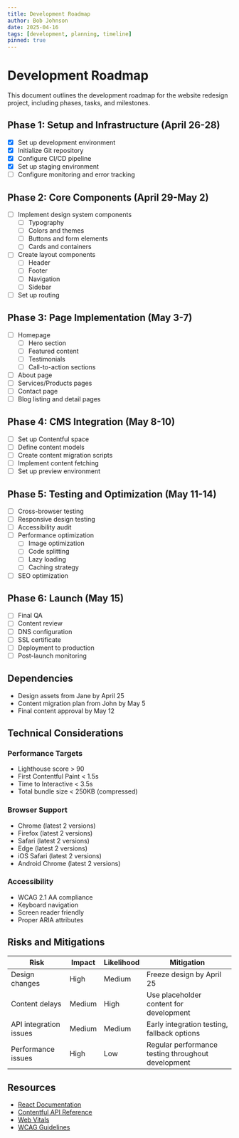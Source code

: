 ```yaml
---
title: Development Roadmap
author: Bob Johnson
date: 2025-04-16
tags: [development, planning, timeline]
pinned: true
---
```


# Development Roadmap

This document outlines the development roadmap for the website redesign project, including phases, tasks, and milestones.

## Phase 1: Setup and Infrastructure (April 26-28)

- [x] Set up development environment
- [x] Initialize Git repository
- [x] Configure CI/CD pipeline
- [x] Set up staging environment
- [ ] Configure monitoring and error tracking

## Phase 2: Core Components (April 29-May 2)

- [ ] Implement design system components
  - [ ] Typography
  - [ ] Colors and themes
  - [ ] Buttons and form elements
  - [ ] Cards and containers
- [ ] Create layout components
  - [ ] Header
  - [ ] Footer
  - [ ] Navigation
  - [ ] Sidebar
- [ ] Set up routing

## Phase 3: Page Implementation (May 3-7)

- [ ] Homepage
  - [ ] Hero section
  - [ ] Featured content
  - [ ] Testimonials
  - [ ] Call-to-action sections
- [ ] About page
- [ ] Services/Products pages
- [ ] Contact page
- [ ] Blog listing and detail pages

## Phase 4: CMS Integration (May 8-10)

- [ ] Set up Contentful space
- [ ] Define content models
- [ ] Create content migration scripts
- [ ] Implement content fetching
- [ ] Set up preview environment

## Phase 5: Testing and Optimization (May 11-14)

- [ ] Cross-browser testing
- [ ] Responsive design testing
- [ ] Accessibility audit
- [ ] Performance optimization
  - [ ] Image optimization
  - [ ] Code splitting
  - [ ] Lazy loading
  - [ ] Caching strategy
- [ ] SEO optimization

## Phase 6: Launch (May 15)

- [ ] Final QA
- [ ] Content review
- [ ] DNS configuration
- [ ] SSL certificate
- [ ] Deployment to production
- [ ] Post-launch monitoring

## Dependencies

- Design assets from Jane by April 25
- Content migration plan from John by May 5
- Final content approval by May 12

## Technical Considerations

### Performance Targets

- Lighthouse score > 90
- First Contentful Paint < 1.5s
- Time to Interactive < 3.5s
- Total bundle size < 250KB (compressed)

### Browser Support

- Chrome (latest 2 versions)
- Firefox (latest 2 versions)
- Safari (latest 2 versions)
- Edge (latest 2 versions)
- iOS Safari (latest 2 versions)
- Android Chrome (latest 2 versions)

### Accessibility

- WCAG 2.1 AA compliance
- Keyboard navigation
- Screen reader friendly
- Proper ARIA attributes

## Risks and Mitigations

| Risk | Impact | Likelihood | Mitigation |
|------|--------|------------|------------|
| Design changes | High | Medium | Freeze design by April 25 |
| Content delays | Medium | High | Use placeholder content for development |
| API integration issues | Medium | Medium | Early integration testing, fallback options |
| Performance issues | High | Low | Regular performance testing throughout development |

## Resources

- [React Documentation](https://reactjs.org/docs)
- [Contentful API Reference](https://www.contentful.com/developers/docs/references/)
- [Web Vitals](https://web.dev/vitals/)
- [WCAG Guidelines](https://www.w3.org/WAI/standards-guidelines/wcag/)
